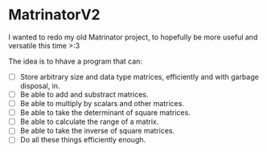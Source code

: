# MatrinatorV2
I wanted to redo my old Matrinator project, to hopefully be more useful and versatile this time >:3

The idea is to hhave a program that can:
- [ ] Store arbitrary size and data type matrices, efficiently and with garbage disposal, in.
- [ ] Be able to add and substract matrices.
- [ ] Be able to multiply by scalars and other matrices.
- [ ] Be able to take the determinant of square matrices.
- [ ] Be able to calculate the range of a matrix.
- [ ] Be able to take the inverse of square matrices.
- [ ] Do all these things efficiently enough.

